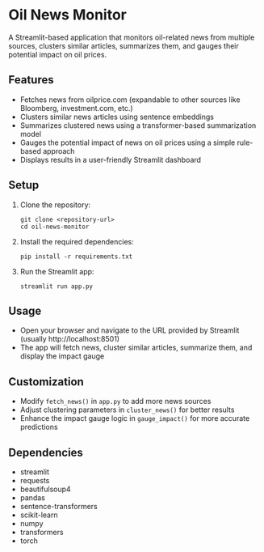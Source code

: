 # Oil News Monitor

A Streamlit-based application that monitors oil-related news from multiple sources, clusters similar articles, summarizes them, and gauges their potential impact on oil prices.

## Features

- Fetches news from oilprice.com (expandable to other sources like Bloomberg, investment.com, etc.)
- Clusters similar news articles using sentence embeddings
- Summarizes clustered news using a transformer-based summarization model
- Gauges the potential impact of news on oil prices using a simple rule-based approach
- Displays results in a user-friendly Streamlit dashboard

## Setup

1. Clone the repository:
   ```
   git clone <repository-url>
   cd oil-news-monitor
   ```

2. Install the required dependencies:
   ```
   pip install -r requirements.txt
   ```

3. Run the Streamlit app:
   ```
   streamlit run app.py
   ```

## Usage

- Open your browser and navigate to the URL provided by Streamlit (usually http://localhost:8501)
- The app will fetch news, cluster similar articles, summarize them, and display the impact gauge

## Customization

- Modify `fetch_news()` in `app.py` to add more news sources
- Adjust clustering parameters in `cluster_news()` for better results
- Enhance the impact gauge logic in `gauge_impact()` for more accurate predictions

## Dependencies

- streamlit
- requests
- beautifulsoup4
- pandas
- sentence-transformers
- scikit-learn
- numpy
- transformers
- torch 
